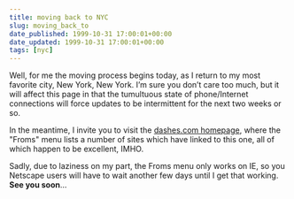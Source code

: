 ```yaml
---
title: moving back to NYC
slug: moving_back_to
date_published: 1999-10-31 17:00:01+00:00
date_updated: 1999-10-31 17:00:01+00:00
tags: [nyc]
---
```

Well, for me the moving process begins today, as I return to my most favorite city, New York, New York. I’m sure you don’t care too much, but it will affect this page in that the tumultuous state of phone/Internet connections will force updates to be intermittent for the next two weeks or so.

In the meantime, I invite you to visit the [dashes.com homepage](http://www.dashes.com), where the "Froms" menu lists a number of sites which have linked to this one, all of which happen to be excellent, IMHO.

Sadly, due to laziness on my part, the Froms menu only works on IE, so you Netscape users will have to wait another few days until I get that working. **See you soon**…
